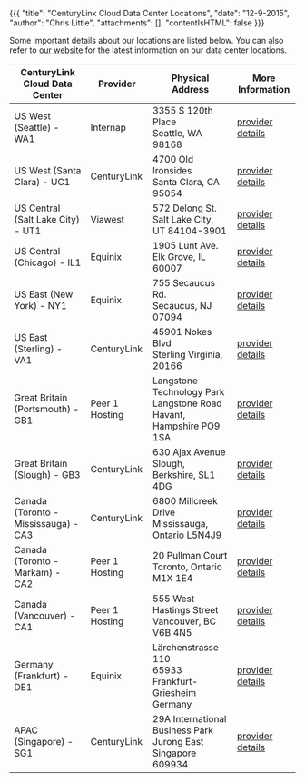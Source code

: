 {{{
  "title": "CenturyLink Cloud Data Center Locations",
  "date": "12-9-2015",
  "author": "Chris Little",
  "attachments": [],
  "contentIsHTML": false
}}}

Some important details about our locations are listed below. You can also refer to [our website](//www.ctl.io/data-centers) for the latest information on our data center locations.

**CenturyLink Cloud Data Center**|**Provider**|**Physical Address**|**More Information**
---------------------------------|------------|--------------------|--------------------
US West (Seattle) - WA1|Internap|3355 S 120th Place<br>Seattle, WA 98168|[provider details](http://www.internap.com/data-centers/data-center-locations/seattle/)
US West (Santa Clara) - UC1|CenturyLink|4700 Old Ironsides<br>Santa Clara, CA 95054|[provider details](http://www.centurylinktechnology.com/data-centers/north-america/santa-clara)
US Central (Salt Lake City) - UT1|Viawest|572 Delong St.<br>Salt Lake City, UT 84104-3901|[provider details](http://www.viawest.com/data-center-communities/salt-lake-city-ut)
US Central (Chicago) - IL1|Equinix|1905 Lunt Ave.<br>Elk Grove, IL 60007|[provider details](http://www.equinix.com/en_US/locations/united-states/chicago-data-centers/)
US East (New York) - NY1|Equinix|755 Secaucus Rd.<br>Secaucus, NJ 07094|[provider details](http://www.equinix.com/en_US/locations/united-states/new-york-data-centers/)
US East (Sterling) - VA1|CenturyLink|45901 Nokes Blvd<br>Sterling Virginia, 20166|[provider details](http://www.centurylinktechnology.com/data-centers/north-america/washington-dc)
Great Britain (Portsmouth) - GB1|Peer 1 Hosting|Langstone Technology Park<br>Langstone Road<br>Havant, Hampshire PO9 1SA|[provider details](http://www.peer1.com/infrastructure/datacenter-portsmouth)
Great Britain (Slough) - GB3|CenturyLink|630 Ajax Avenue<br>Slough, Berkshire, SL1 4DG|[provider details](http://www.centurylinktechnology.com/data-centers/europe/london)
Canada (Toronto - Mississauga) - CA3|CenturyLink|6800 Millcreek Drive<br>Mississauga, Ontario L5N4J9|[provider details](http://www.centurylinktechnology.com/data-centers/north-america/toronto)
Canada (Toronto - Markam) - CA2|Peer 1 Hosting|20 Pullman Court<br>Toronto, Ontario M1X 1E4|[provider details](http://www.peer1.com/infrastructure/datacenter-toronto)
Canada (Vancouver) - CA1|Peer 1 Hosting|555 West Hastings Street<br>Vancouver, BC V6B 4N5|[provider details](http://www.peer1.com/infrastructure/datacenter-vancouver)
Germany (Frankfurt) - DE1|Equinix|Lärchenstrasse 110<br>65933 Frankfurt- Griesheim Germany|[provider details](http://www.equinix.com/en_US/locations/germany/frankfurt-data-centers/)
APAC (Singapore) - SG1|CenturyLink|29A International Business Park<br>Jurong East Singapore 609934|[provider details](http://www.centurylink.com/business/enterprise/colocation/data-centers/singapore.html)
